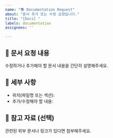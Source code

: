 ```yaml
---
name: "📚 Documentation Request"
about: "문서 추가 또는 수정 요청입니다."
title: "[Docs] "
labels: documentation
assignees: ''

---
```


## 📄 문서 요청 내용
수정하거나 추가해야 할 문서 내용을 간단히 설명해주세요.

## 📌 세부 사항
- 위치(파일명 또는 섹션):
- 추가/수정해야 할 내용:

## 📎 참고 자료 (선택)
관련된 외부 문서나 링크가 있다면 첨부해주세요.
